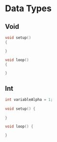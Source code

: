 # Data Types

## Void

```c
void setup()
{

}

void loop()
{

}
```

## Int

```c
int variableAlpha = 1;
  
void setup() {
  
}

void loop() {

}
```